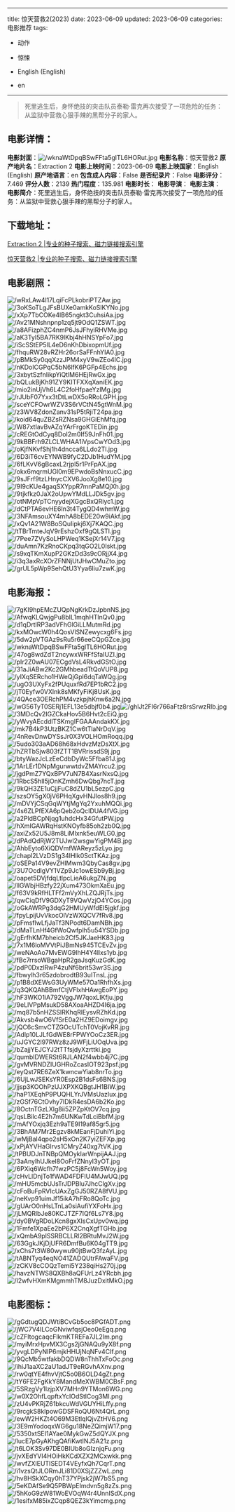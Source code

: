 
---
title: 惊天营救2(2023)
date: 2023-06-09
updated: 2023-06-09
categories: 电影推荐
tags:
- 动作
- 惊悚

- English (English)
- en
---


> 死里逃生后，身怀绝技的突击队员泰勒·雷克再次接受了一项危险的任务：从监狱中营救心狠手辣的黑帮分子的家人。

## **电影详情**：

**电影封面**：<img src="https://image.tmdb.org/t/p/w200/wknaWtDpqBSwFFta5glTL6HORut.jpg" alt="/wknaWtDpqBSwFFta5glTL6HORut.jpg" title="/wknaWtDpqBSwFFta5glTL6HORut.jpg">
**电影名称**：惊天营救2
**原产地片名**：Extraction 2
**电影上映时间**：2023-06-09
**电影上映国家**：English (English)
**原产地语言**：en
**包含成人内容**：False
**是否纪录片**：False
**电影评分**：7.469
**评分人数**：2139
**热门程度**：135.981
**电影时长**：
**电影导演**：
**电影主演**：
**电影简介**：死里逃生后，身怀绝技的突击队员泰勒·雷克再次接受了一项危险的任务：从监狱中营救心狠手辣的黑帮分子的家人。

## **下载地址**：
[Extraction 2 |专业的种子搜索、磁力链接搜索引擎](https://movie.amd794.com:2083/?search=Extraction%202&ordering=&mode=match_phrase&page_size=10&page=1)

[惊天营救2 |专业的种子搜索、磁力链接搜索引擎](https://movie.amd794.com:2083/?search=%E6%83%8A%E5%A4%A9%E8%90%A5%E6%95%912&ordering=&mode=match_phrase&page_size=10&page=1)
 

## **电影剧照**：
<img src="https://image.tmdb.org/t/p/original/wRxLAw4l17LqiFcPLkobriPTZAw.jpg" alt="/wRxLAw4l17LqiFcPLkobriPTZAw.jpg" title="/wRxLAw4l17LqiFcPLkobriPTZAw.jpg"><img src="https://image.tmdb.org/t/p/original/3oKSoTLgJFsBUXe0amkKoSlKYNo.jpg" alt="/3oKSoTLgJFsBUXe0amkKoSlKYNo.jpg" title="/3oKSoTLgJFsBUXe0amkKoSlKYNo.jpg"><img src="https://image.tmdb.org/t/p/original/xXp7TbCOKe4lB65ngkt3CuhsiAa.jpg" alt="/xXp7TbCOKe4lB65ngkt3CuhsiAa.jpg" title="/xXp7TbCOKe4lB65ngkt3CuhsiAa.jpg"><img src="https://image.tmdb.org/t/p/original/Av21MNshnpnp1zq5jt9OdQ1ZSWT.jpg" alt="/Av21MNshnpnp1zq5jt9OdQ1ZSWT.jpg" title="/Av21MNshnpnp1zq5jt9OdQ1ZSWT.jpg"><img src="https://image.tmdb.org/t/p/original/a8AFizphZC4nmP6JsJFhyiRHVMe.jpg" alt="/a8AFizphZC4nmP6JsJFhyiRHVMe.jpg" title="/a8AFizphZC4nmP6JsJFhyiRHVMe.jpg"><img src="https://image.tmdb.org/t/p/original/aK3TyI5BA7RK9lKbj4hHNSYpFo7.jpg" alt="/aK3TyI5BA7RK9lKbj4hHNSYpFo7.jpg" title="/aK3TyI5BA7RK9lKbj4hHNSYpFo7.jpg"><img src="https://image.tmdb.org/t/p/original/iScSStEP5IL4eD6nKhDbixopmUf.jpg" alt="/iScSStEP5IL4eD6nKhDbixopmUf.jpg" title="/iScSStEP5IL4eD6nKhDbixopmUf.jpg"><img src="https://image.tmdb.org/t/p/original/fhquRW28vRZHr26orSaFFnhYIA0.jpg" alt="/fhquRW28vRZHr26orSaFFnhYIA0.jpg" title="/fhquRW28vRZHr26orSaFFnhYIA0.jpg"><img src="https://image.tmdb.org/t/p/original/pBMkSy0qqXzzJPM4xyV9wZEo4lC.jpg" alt="/pBMkSy0qqXzzJPM4xyV9wZEo4lC.jpg" title="/pBMkSy0qqXzzJPM4xyV9wZEo4lC.jpg"><img src="https://image.tmdb.org/t/p/original/nKDoICGPqC5bN6lfK6PGFp4Echs.jpg" alt="/nKDoICGPqC5bN6lfK6PGFp4Echs.jpg" title="/nKDoICGPqC5bN6lfK6PGFp4Echs.jpg"><img src="https://image.tmdb.org/t/p/original/3xbytSzfnIikpYiQtlM6HEjRwGx.jpg" alt="/3xbytSzfnIikpYiQtlM6HEjRwGx.jpg" title="/3xbytSzfnIikpYiQtlM6HEjRwGx.jpg"><img src="https://image.tmdb.org/t/p/original/bQLukBjKh91ZY9KITFXXqXaniEK.jpg" alt="/bQLukBjKh91ZY9KITFXXqXaniEK.jpg" title="/bQLukBjKh91ZY9KITFXXqXaniEK.jpg"><img src="https://image.tmdb.org/t/p/original/mio2inUjVh6L4C2foHfpaeYzlMg.jpg" alt="/mio2inUjVh6L4C2foHfpaeYzlMg.jpg" title="/mio2inUjVh6L4C2foHfpaeYzlMg.jpg"><img src="https://image.tmdb.org/t/p/original/rJUbF07Yxx3tDtLwDX5oRRoLGPH.jpg" alt="/rJUbF07Yxx3tDtLwDX5oRRoLGPH.jpg" title="/rJUbF07Yxx3tDtLwDX5oRRoLGPH.jpg"><img src="https://image.tmdb.org/t/p/original/sceYCFOwrWZV3S6rVCtN45gtWnM.jpg" alt="/sceYCFOwrWZV3S6rVCtN45gtWnM.jpg" title="/sceYCFOwrWZV3S6rVCtN45gtWnM.jpg"><img src="https://image.tmdb.org/t/p/original/z3WV8ZdonZanv31sP5tRjiT24pa.jpg" alt="/z3WV8ZdonZanv31sP5tRjiT24pa.jpg" title="/z3WV8ZdonZanv31sP5tRjiT24pa.jpg"><img src="https://image.tmdb.org/t/p/original/koid64quZBZsRZNsa9GHGiEhMfq.jpg" alt="/koid64quZBZsRZNsa9GHGiEhMfq.jpg" title="/koid64quZBZsRZNsa9GHGiEhMfq.jpg"><img src="https://image.tmdb.org/t/p/original/W87xtIavBvAZqYArFrgoKTEDin.jpg" alt="/W87xtIavBvAZqYArFrgoKTEDin.jpg" title="/W87xtIavBvAZqYArFrgoKTEDin.jpg"><img src="https://image.tmdb.org/t/p/original/cREGtOdCyq8DoI2m0If59JnFh01.jpg" alt="/cREGtOdCyq8DoI2m0If59JnFh01.jpg" title="/cREGtOdCyq8DoI2m0If59JnFh01.jpg"><img src="https://image.tmdb.org/t/p/original/9kBBFrh9ZLCLWHAA1iVpsCwYOd3.jpg" alt="/9kBBFrh9ZLCLWHAA1iVpsCwYOd3.jpg" title="/9kBBFrh9ZLCLWHAA1iVpsCwYOd3.jpg"><img src="https://image.tmdb.org/t/p/original/oKjfNKvfShj1h4dncca6LLdo2Tl.jpg" alt="/oKjfNKvfShj1h4dncca6LLdo2Tl.jpg" title="/oKjfNKvfShj1h4dncca6LLdo2Tl.jpg"><img src="https://image.tmdb.org/t/p/original/6D3iT6cvEYNWB9fyC2DJb1HudYM.jpg" alt="/6D3iT6cvEYNWB9fyC2DJb1HudYM.jpg" title="/6D3iT6cvEYNWB9fyC2DJb1HudYM.jpg"><img src="https://image.tmdb.org/t/p/original/6fLKvV6gBcaxL2rjpl5r1PrFpAX.jpg" alt="/6fLKvV6gBcaxL2rjpl5r1PrFpAX.jpg" title="/6fLKvV6gBcaxL2rjpl5r1PrFpAX.jpg"><img src="https://image.tmdb.org/t/p/original/okx6mqrmUGl0m9EPwdoBsNnxucC.jpg" alt="/okx6mqrmUGl0m9EPwdoBsNnxucC.jpg" title="/okx6mqrmUGl0m9EPwdoBsNnxucC.jpg"><img src="https://image.tmdb.org/t/p/original/9sJFrf9tzLHnycCXV6JooXg8e10.jpg" alt="/9sJFrf9tzLHnycCXV6JooXg8e10.jpg" title="/9sJFrf9tzLHnycCXV6JooXg8e10.jpg"><img src="https://image.tmdb.org/t/p/original/9I9cKUe4gaqSXYppR7mnPaMQjXh.jpg" alt="/9I9cKUe4gaqSXYppR7mnPaMQjXh.jpg" title="/9I9cKUe4gaqSXYppR7mnPaMQjXh.jpg"><img src="https://image.tmdb.org/t/p/original/9tjkfkz0JaX2oUpwYMdLLJDk5gv.jpg" alt="/9tjkfkz0JaX2oUpwYMdLLJDk5gv.jpg" title="/9tjkfkz0JaX2oUpwYMdLLJDk5gv.jpg"><img src="https://image.tmdb.org/t/p/original/otNMpVpTCnyydejXGgcBxQRiyc1.jpg" alt="/otNMpVpTCnyydejXGgcBxQRiyc1.jpg" title="/otNMpVpTCnyydejXGgcBxQRiyc1.jpg"><img src="https://image.tmdb.org/t/p/original/dCtPTA6evHE6In3t4TygQD4whmW.jpg" alt="/dCtPTA6evHE6In3t4TygQD4whmW.jpg" title="/dCtPTA6evHE6In3t4TygQD4whmW.jpg"><img src="https://image.tmdb.org/t/p/original/3NFAmsouXY4mhA8bEDE20w9iAkf.jpg" alt="/3NFAmsouXY4mhA8bEDE20w9iAkf.jpg" title="/3NFAmsouXY4mhA8bEDE20w9iAkf.jpg"><img src="https://image.tmdb.org/t/p/original/xQv1A21W8BoSQuIipkj6Xj7KAQC.jpg" alt="/xQv1A21W8BoSQuIipkj6Xj7KAQC.jpg" title="/xQv1A21W8BoSQuIipkj6Xj7KAQC.jpg"><img src="https://image.tmdb.org/t/p/original/tTBrTmteJqV9rEshzOxf9gQLSTl.jpg" alt="/tTBrTmteJqV9rEshzOxf9gQLSTl.jpg" title="/tTBrTmteJqV9rEshzOxf9gQLSTl.jpg"><img src="https://image.tmdb.org/t/p/original/7Pee7ZVySoLHPWeq1KSejXr14V7.jpg" alt="/7Pee7ZVySoLHPWeq1KSejXr14V7.jpg" title="/7Pee7ZVySoLHPWeq1KSejXr14V7.jpg"><img src="https://image.tmdb.org/t/p/original/duAmn7KzRnoCKpq3tqGO2L0Iskt.jpg" alt="/duAmn7KzRnoCKpq3tqGO2L0Iskt.jpg" title="/duAmn7KzRnoCKpq3tqGO2L0Iskt.jpg"><img src="https://image.tmdb.org/t/p/original/s9xqTKmXupP2GKzDd3s9cORjjX4.jpg" alt="/s9xqTKmXupP2GKzDd3s9cORjjX4.jpg" title="/s9xqTKmXupP2GKzDd3s9cORjjX4.jpg"><img src="https://image.tmdb.org/t/p/original/i3q3axRcXOrZFNNjUtJHwCMuZto.jpg" alt="/i3q3axRcXOrZFNNjUtJHwCMuZto.jpg" title="/i3q3axRcXOrZFNNjUtJHwCMuZto.jpg"><img src="https://image.tmdb.org/t/p/original/grUL5pWp9SehQtU3Yya6Iiu7zwK.jpg" alt="/grUL5pWp9SehQtU3Yya6Iiu7zwK.jpg" title="/grUL5pWp9SehQtU3Yya6Iiu7zwK.jpg">

## **电影海报**：
<img src="https://image.tmdb.org/t/p/original/7gKI9hpEMcZUQpNgKrkDzJpbnNS.jpg" alt="/7gKI9hpEMcZUQpNgKrkDzJpbnNS.jpg" title="/7gKI9hpEMcZUQpNgKrkDzJpbnNS.jpg"><img src="https://image.tmdb.org/t/p/original/AfwqKLQwjgPu8bIL1mqhHTlnQv0.jpg" alt="/AfwqKLQwjgPu8bIL1mqhHTlnQv0.jpg" title="/AfwqKLQwjgPu8bIL1mqhHTlnQv0.jpg"><img src="https://image.tmdb.org/t/p/original/d1qDrtlRP3adVFhGlGiLLMutmRd.jpg" alt="/d1qDrtlRP3adVFhGlGiLLMutmRd.jpg" title="/d1qDrtlRP3adVFhGlGiLLMutmRd.jpg"><img src="https://image.tmdb.org/t/p/original/kxMOwcW0h4QosVlSNZewycxg6Fs.jpg" alt="/kxMOwcW0h4QosVlSNZewycxg6Fs.jpg" title="/kxMOwcW0h4QosVlSNZewycxg6Fs.jpg"><img src="https://image.tmdb.org/t/p/original/5dw2pVTGAz9sRu5r66eeCQpGZce.jpg" alt="/5dw2pVTGAz9sRu5r66eeCQpGZce.jpg" title="/5dw2pVTGAz9sRu5r66eeCQpGZce.jpg"><img src="https://image.tmdb.org/t/p/original/wknaWtDpqBSwFFta5glTL6HORut.jpg" alt="/wknaWtDpqBSwFFta5glTL6HORut.jpg" title="/wknaWtDpqBSwFFta5glTL6HORut.jpg"><img src="https://image.tmdb.org/t/p/original/47og8wdZdT2ncywxWRFfSfaIUZI.jpg" alt="/47og8wdZdT2ncywxWRFfSfaIUZI.jpg" title="/47og8wdZdT2ncywxWRFfSfaIUZI.jpg"><img src="https://image.tmdb.org/t/p/original/pIr2Z0wAU07ECgdVsL4RkvdGStO.jpg" alt="/pIr2Z0wAU07ECgdVsL4RkvdGStO.jpg" title="/pIr2Z0wAU07ECgdVsL4RkvdGStO.jpg"><img src="https://image.tmdb.org/t/p/original/31aJiABw2Kc2GMhbeadTtQoVUP8.jpg" alt="/31aJiABw2Kc2GMhbeadTtQoVUP8.jpg" title="/31aJiABw2Kc2GMhbeadTtQoVUP8.jpg"><img src="https://image.tmdb.org/t/p/original/yIXqSERcho1HWeQjGpl6dqTaWQg.jpg" alt="/yIXqSERcho1HWeQjGpl6dqTaWQg.jpg" title="/yIXqSERcho1HWeQjGpl6dqTaWQg.jpg"><img src="https://image.tmdb.org/t/p/original/ugO3UXyFx2fPUquxfRd7EP1bRC2.jpg" alt="/ugO3UXyFx2fPUquxfRd7EP1bRC2.jpg" title="/ugO3UXyFx2fPUquxfRd7EP1bRC2.jpg"><img src="https://image.tmdb.org/t/p/original/jT0Eyfw0VXlnk8sMKfyFiKj8UsK.jpg" alt="/jT0Eyfw0VXlnk8sMKfyFiKj8UsK.jpg" title="/jT0Eyfw0VXlnk8sMKfyFiKj8UsK.jpg"><img src="https://image.tmdb.org/t/p/original/4QAce3OERchPM4vzkpjhKnw6a2N.jpg" alt="/4QAce3OERchPM4vzkpjhKnw6a2N.jpg" title="/4QAce3OERchPM4vzkpjhKnw6a2N.jpg"><img src="https://image.tmdb.org/t/p/original/wG56TyT0SERj1EFL13e5dbjf0b4.jpg" alt="/wG56TyT0SERj1EFL13e5dbjf0b4.jpg" title="/wG56TyT0SERj1EFL13e5dbjf0b4.jpg"><img src="https://image.tmdb.org/t/p/original/ghlJt2Fl6r766aFtz8rsSrwzRIb.jpg" alt="/ghlJt2Fl6r766aFtz8rsSrwzRIb.jpg" title="/ghlJt2Fl6r766aFtz8rsSrwzRIb.jpg"><img src="https://image.tmdb.org/t/p/original/3MDcQv2IGZCkaHov5B6Hvt2cEiQ.jpg" alt="/3MDcQv2IGZCkaHov5B6Hvt2cEiQ.jpg" title="/3MDcQv2IGZCkaHov5B6Hvt2cEiQ.jpg"><img src="https://image.tmdb.org/t/p/original/yWvyAEcddlTSKmgIFGAAAndakKX.jpg" alt="/yWvyAEcddlTSKmgIFGAAAndakKX.jpg" title="/yWvyAEcddlTSKmgIFGAAAndakKX.jpg"><img src="https://image.tmdb.org/t/p/original/mk7B4kP3UtzBKZ1Cw6tTlaNrDqV.jpg" alt="/mk7B4kP3UtzBKZ1Cw6tTlaNrDqV.jpg" title="/mk7B4kP3UtzBKZ1Cw6tTlaNrDqV.jpg"><img src="https://image.tmdb.org/t/p/original/4nRevDnwDYSsJr0X3VOLHOmRoqq.jpg" alt="/4nRevDnwDYSsJr0X3VOLHOmRoqq.jpg" title="/4nRevDnwDYSsJr0X3VOLHOmRoqq.jpg"><img src="https://image.tmdb.org/t/p/original/5udo303aAD68h68xHdvzMzDsXtX.jpg" alt="/5udo303aAD68h68xHdvzMzDsXtX.jpg" title="/5udo303aAD68h68xHdvzMzDsXtX.jpg"><img src="https://image.tmdb.org/t/p/original/hZRTbSjw803fZTT1BVRrissdS9j.jpg" alt="/hZRTbSjw803fZTT1BVRrissdS9j.jpg" title="/hZRTbSjw803fZTT1BVRrissdS9j.jpg"><img src="https://image.tmdb.org/t/p/original/btyWazJcLzEeCdbDyWc5Ffba81J.jpg" alt="/btyWazJcLzEeCdbDyWc5Ffba81J.jpg" title="/btyWazJcLzEeCdbDyWc5Ffba81J.jpg"><img src="https://image.tmdb.org/t/p/original/1ArLEr1DNpMgurwwtdvZMAYrcu2.jpg" alt="/1ArLEr1DNpMgurwwtdvZMAYrcu2.jpg" title="/1ArLEr1DNpMgurwwtdvZMAYrcu2.jpg"><img src="https://image.tmdb.org/t/p/original/jgdPmZ7YQxBPV7uN7B4XasrNxsQ.jpg" alt="/jgdPmZ7YQxBPV7uN7B4XasrNxsQ.jpg" title="/jgdPmZ7YQxBPV7uN7B4XasrNxsQ.jpg"><img src="https://image.tmdb.org/t/p/original/1RbcS5hlI5jOnKZmh6DwQbg7ncT.jpg" alt="/1RbcS5hlI5jOnKZmh6DwQbg7ncT.jpg" title="/1RbcS5hlI5jOnKZmh6DwQbg7ncT.jpg"><img src="https://image.tmdb.org/t/p/original/9kQH3ZE1uCjjFuC8dZU1bL5ezpC.jpg" alt="/9kQH3ZE1uCjjFuC8dZU1bL5ezpC.jpg" title="/9kQH3ZE1uCjjFuC8dZU1bL5ezpC.jpg"><img src="https://image.tmdb.org/t/p/original/szsOY5gX0jV6PHqXgvHNJlos8h9.jpg" alt="/szsOY5gX0jV6PHqXgvHNJlos8h9.jpg" title="/szsOY5gX0jV6PHqXgvHNJlos8h9.jpg"><img src="https://image.tmdb.org/t/p/original/mDVYjCSqGqWYtjMgYq2YxuhMQQi.jpg" alt="/mDVYjCSqGqWYtjMgYq2YxuhMQQi.jpg" title="/mDVYjCSqGqWYtjMgYq2YxuhMQQi.jpg"><img src="https://image.tmdb.org/t/p/original/4s6ZLPfEXA6pQeb2oQcIDUA4fVG.jpg" alt="/4s6ZLPfEXA6pQeb2oQcIDUA4fVG.jpg" title="/4s6ZLPfEXA6pQeb2oQcIDUA4fVG.jpg"><img src="https://image.tmdb.org/t/p/original/a2PldBCpNjqg1uhdcHx34GfutPW.jpg" alt="/a2PldBCpNjqg1uhdcHx34GfutPW.jpg" title="/a2PldBCpNjqg1uhdcHx34GfutPW.jpg"><img src="https://image.tmdb.org/t/p/original/hXmIGAWRqHstKNOyfb85oh2zb0Q.jpg" alt="/hXmIGAWRqHstKNOyfb85oh2zb0Q.jpg" title="/hXmIGAWRqHstKNOyfb85oh2zb0Q.jpg"><img src="https://image.tmdb.org/t/p/original/axiZx52U5J8m8LiMIxnk5euWLG0.jpg" alt="/axiZx52U5J8m8LiMIxnk5euWLG0.jpg" title="/axiZx52U5J8m8LiMIxnk5euWLG0.jpg"><img src="https://image.tmdb.org/t/p/original/dPAdQdRjW2TUJwl2wsgwYigPM4B.jpg" alt="/dPAdQdRjW2TUJwl2wsgwYigPM4B.jpg" title="/dPAdQdRjW2TUJwl2wsgwYigPM4B.jpg"><img src="https://image.tmdb.org/t/p/original/AhbEyto6XiQDVmfWAReyz5zLyo.jpg" alt="/AhbEyto6XiQDVmfWAReyz5zLyo.jpg" title="/AhbEyto6XiQDVmfWAReyz5zLyo.jpg"><img src="https://image.tmdb.org/t/p/original/chapl2LVzDS1g34IHIk0SctTKAz.jpg" alt="/chapl2LVzDS1g34IHIk0SctTKAz.jpg" title="/chapl2LVzDS1g34IHIk0SctTKAz.jpg"><img src="https://image.tmdb.org/t/p/original/oSEPa14V9evZHlMwm3QbyCas8gv.jpg" alt="/oSEPa14V9evZHlMwm3QbyCas8gv.jpg" title="/oSEPa14V9evZHlMwm3QbyCas8gv.jpg"><img src="https://image.tmdb.org/t/p/original/3U7OcdlgVY1VZp9Jc1owESb9yBj.jpg" alt="/3U7OcdlgVY1VZp9Jc1owESb9yBj.jpg" title="/3U7OcdlgVY1VZp9Jc1owESb9yBj.jpg"><img src="https://image.tmdb.org/t/p/original/oapet5DVjfdqLtlpcLieA6ukgZN.jpg" alt="/oapet5DVjfdqLtlpcLieA6ukgZN.jpg" title="/oapet5DVjfdqLtlpcLieA6ukgZN.jpg"><img src="https://image.tmdb.org/t/p/original/llGWbjHBzfy22jXum473OkmXaEu.jpg" alt="/llGWbjHBzfy22jXum473OkmXaEu.jpg" title="/llGWbjHBzfy22jXum473OkmXaEu.jpg"><img src="https://image.tmdb.org/t/p/original/f63V9kRfHLTFf2mVyXhLZQJRjTs.jpg" alt="/f63V9kRfHLTFf2mVyXhLZQJRjTs.jpg" title="/f63V9kRfHLTFf2mVyXhLZQJRjTs.jpg"><img src="https://image.tmdb.org/t/p/original/qwCiqDfV9GDXyT9VQwVzjO4YCos.jpg" alt="/qwCiqDfV9GDXyT9VQwVzjO4YCos.jpg" title="/qwCiqDfV9GDXyT9VQwVzjO4YCos.jpg"><img src="https://image.tmdb.org/t/p/original/oGkAWRPg3dqG2HMUyWfdEI5jgkf.jpg" alt="/oGkAWRPg3dqG2HMUyWfdEI5jgkf.jpg" title="/oGkAWRPg3dqG2HMUyWfdEI5jgkf.jpg"><img src="https://image.tmdb.org/t/p/original/fpyLpijUvVkocOlVzWXQCV7fRv8.jpg" alt="/fpyLpijUvVkocOlVzWXQCV7fRv8.jpg" title="/fpyLpijUvVkocOlVzWXQCV7fRv8.jpg"><img src="https://image.tmdb.org/t/p/original/pFmsfIwLfjJaTf3NPodt6DamNBh.jpg" alt="/pFmsfIwLfjJaTf3NPodt6DamNBh.jpg" title="/pFmsfIwLfjJaTf3NPodt6DamNBh.jpg"><img src="https://image.tmdb.org/t/p/original/dMaTLnHf4GfWoQwfplh5u54YSDb.jpg" alt="/dMaTLnHf4GfWoQwfplh5u54YSDb.jpg" title="/dMaTLnHf4GfWoQwfplh5u54YSDb.jpg"><img src="https://image.tmdb.org/t/p/original/gErfhKM7bheicb2Cf5JKJaeHK83.jpg" alt="/gErfhKM7bheicb2Cf5JKJaeHK83.jpg" title="/gErfhKM7bheicb2Cf5JKJaeHK83.jpg"><img src="https://image.tmdb.org/t/p/original/7x1M6loMVVtPiJBmNs945TCEvZv.jpg" alt="/7x1M6loMVVtPiJBmNs945TCEvZv.jpg" title="/7x1M6loMVVtPiJBmNs945TCEvZv.jpg"><img src="https://image.tmdb.org/t/p/original/weNAoAo7MvEWG9lhH4Y4llxs1yb.jpg" alt="/weNAoAo7MvEWG9lhH4Y4llxs1yb.jpg" title="/weNAoAo7MvEWG9lhH4Y4llxs1yb.jpg"><img src="https://image.tmdb.org/t/p/original/fBc7rrsoWBgaHpR2gaJsqKuzGdK.jpg" alt="/fBc7rrsoWBgaHpR2gaJsqKuzGdK.jpg" title="/fBc7rrsoWBgaHpR2gaJsqKuzGdK.jpg"><img src="https://image.tmdb.org/t/p/original/pdP0DxzlRwP4zuNf6brit53wr3S.jpg" alt="/pdP0DxzlRwP4zuNf6brit53wr3S.jpg" title="/pdP0DxzlRwP4zuNf6brit53wr3S.jpg"><img src="https://image.tmdb.org/t/p/original/fbwylh3r65zdobrodtB93uITnsL.jpg" alt="/fbwylh3r65zdobrodtB93uITnsL.jpg" title="/fbwylh3r65zdobrodtB93uITnsL.jpg"><img src="https://image.tmdb.org/t/p/original/p1B8dXEWsG3UyWMe57Oa1RhfhXs.jpg" alt="/p1B8dXEWsG3UyWMe57Oa1RhfhXs.jpg" title="/p1B8dXEWsG3UyWMe57Oa1RhfhXs.jpg"><img src="https://image.tmdb.org/t/p/original/q3QKQAhBBmfCtjVFlxhHAwgEoPY.jpg" alt="/q3QKQAhBBmfCtjVFlxhHAwgEoPY.jpg" title="/q3QKQAhBBmfCtjVFlxhHAwgEoPY.jpg"><img src="https://image.tmdb.org/t/p/original/hF3WKO1iA792VggJW7qoxLIKfju.jpg" alt="/hF3WKO1iA792VggJW7qoxLIKfju.jpg" title="/hF3WKO1iA792VggJW7qoxLIKfju.jpg"><img src="https://image.tmdb.org/t/p/original/9eLlVPpMsukD58AXoaAHZD4I6ja.jpg" alt="/9eLlVPpMsukD58AXoaAHZD4I6ja.jpg" title="/9eLlVPpMsukD58AXoaAHZD4I6ja.jpg"><img src="https://image.tmdb.org/t/p/original/mq87b5nHZSSlRKhqRlEysvRZhKd.jpg" alt="/mq87b5nHZSSlRKhqRlEysvRZhKd.jpg" title="/mq87b5nHZSSlRKhqRlEysvRZhKd.jpg"><img src="https://image.tmdb.org/t/p/original/Akvsb4wO6VfSrE0a2HZ9EDoimgv.jpg" alt="/Akvsb4wO6VfSrE0a2HZ9EDoimgv.jpg" title="/Akvsb4wO6VfSrE0a2HZ9EDoimgv.jpg"><img src="https://image.tmdb.org/t/p/original/jQC6cSmvCTZGOcUTchT0VojKvRR.jpg" alt="/jQC6cSmvCTZGOcUTchT0VojKvRR.jpg" title="/jQC6cSmvCTZGOcUTchT0VojKvRR.jpg"><img src="https://image.tmdb.org/t/p/original/Adlp10LJLfGdWE8rFPWYOoCz3ER.jpg" alt="/Adlp10LJLfGdWE8rFPWYOoCz3ER.jpg" title="/Adlp10LJLfGdWE8rFPWYOoCz3ER.jpg"><img src="https://image.tmdb.org/t/p/original/uJGYC2l97RWz8zJ9WFjLiUOqUva.jpg" alt="/uJGYC2l97RWz8zJ9WFjLiUOqUva.jpg" title="/uJGYC2l97RWz8zJ9WFjLiUOqUva.jpg"><img src="https://image.tmdb.org/t/p/original/bZajjYEJCYJ2tTTfsjdyXzrttki.jpg" alt="/bZajjYEJCYJ2tTTfsjdyXzrttki.jpg" title="/bZajjYEJCYJ2tTTfsjdyXzrttki.jpg"><img src="https://image.tmdb.org/t/p/original/qumbIDWERSt6RJLAN2f4wbb4j7C.jpg" alt="/qumbIDWERSt6RJLAN2f4wbb4j7C.jpg" title="/qumbIDWERSt6RJLAN2f4wbb4j7C.jpg"><img src="https://image.tmdb.org/t/p/original/gvMVRNDZIUGHRoZcasIOT923psf.jpg" alt="/gvMVRNDZIUGHRoZcasIOT923psf.jpg" title="/gvMVRNDZIUGHRoZcasIOT923psf.jpg"><img src="https://image.tmdb.org/t/p/original/eyQst7RE6ZeX1kwncwYiab8nrTo.jpg" alt="/eyQst7RE6ZeX1kwncwYiab8nrTo.jpg" title="/eyQst7RE6ZeX1kwncwYiab8nrTo.jpg"><img src="https://image.tmdb.org/t/p/original/6UjLwJSEKsYR0Esp2B1dsFs6BNS.jpg" alt="/6UjLwJSEKsYR0Esp2B1dsFs6BNS.jpg" title="/6UjLwJSEKsYR0Esp2B1dsFs6BNS.jpg"><img src="https://image.tmdb.org/t/p/original/jjsp3KOOhPzUJXPXKQBgtJH1BIW.jpg" alt="/jjsp3KOOhPzUJXPXKQBgtJH1BIW.jpg" title="/jjsp3KOOhPzUJXPXKQBgtJH1BIW.jpg"><img src="https://image.tmdb.org/t/p/original/haP1XEqhP9PUQHLYrJVMsUazIux.jpg" alt="/haP1XEqhP9PUQHLYrJVMsUazIux.jpg" title="/haP1XEqhP9PUQHLYrJVMsUazIux.jpg"><img src="https://image.tmdb.org/t/p/original/zGSf76CtOvhy7IDkR4esDA6b2Ko.jpg" alt="/zGSf76CtOvhy7IDkR4esDA6b2Ko.jpg" title="/zGSf76CtOvhy7IDkR4esDA6b2Ko.jpg"><img src="https://image.tmdb.org/t/p/original/8OctnTGzLXlg8ii5ZPZpKtOV7cq.jpg" alt="/8OctnTGzLXlg8ii5ZPZpKtOV7cq.jpg" title="/8OctnTGzLXlg8ii5ZPZpKtOV7cq.jpg"><img src="https://image.tmdb.org/t/p/original/qsLBilc4E2h7m6UNKwTdLciBbfM.jpg" alt="/qsLBilc4E2h7m6UNKwTdLciBbfM.jpg" title="/qsLBilc4E2h7m6UNKwTdLciBbfM.jpg"><img src="https://image.tmdb.org/t/p/original/mAfYOxjq3Ezh9aTE9I19af85gr5.jpg" alt="/mAfYOxjq3Ezh9aTE9I19af85gr5.jpg" title="/mAfYOxjq3Ezh9aTE9I19af85gr5.jpg"><img src="https://image.tmdb.org/t/p/original/3BhAM7Mr2Egzv8kMEanFjDuhiYi.jpg" alt="/3BhAM7Mr2Egzv8kMEanFjDuhiYi.jpg" title="/3BhAM7Mr2Egzv8kMEanFjDuhiYi.jpg"><img src="https://image.tmdb.org/t/p/original/wMjBal4qpo2sH5xOn2K7yiZEFXp.jpg" alt="/wMjBal4qpo2sH5xOn2K7yiZEFXp.jpg" title="/wMjBal4qpo2sH5xOn2K7yiZEFXp.jpg"><img src="https://image.tmdb.org/t/p/original/xPjAYVHaGlrvs1CMryZ40xg7tVK.jpg" alt="/xPjAYVHaGlrvs1CMryZ40xg7tVK.jpg" title="/xPjAYVHaGlrvs1CMryZ40xg7tVK.jpg"><img src="https://image.tmdb.org/t/p/original/tPBUDJnTNBpQMOykIarWnpijAAJ.jpg" alt="/tPBUDJnTNBpQMOykIarWnpijAAJ.jpg" title="/tPBUDJnTNBpQMOykIarWnpijAAJ.jpg"><img src="https://image.tmdb.org/t/p/original/3aAnylhUJkel8OoFrfZNnyI3yOT.jpg" alt="/3aAnylhUJkel8OoFrfZNnyI3yOT.jpg" title="/3aAnylhUJkel8OoFrfZNnyI3yOT.jpg"><img src="https://image.tmdb.org/t/p/original/6PXiq6Wcfh7fwzPC5j8FcWn5Woy.jpg" alt="/6PXiq6Wcfh7fwzPC5j8FcWn5Woy.jpg" title="/6PXiq6Wcfh7fwzPC5j8FcWn5Woy.jpg"><img src="https://image.tmdb.org/t/p/original/cHvLlDnjTo1fWAD4FDFIU4MJwUQ.jpg" alt="/cHvLlDnjTo1fWAD4FDFIU4MJwUQ.jpg" title="/cHvLlDnjTo1fWAD4FDFIU4MJwUQ.jpg"><img src="https://image.tmdb.org/t/p/original/mHU5mcbUJsTrJDPBlu7JhcClgXv.jpg" alt="/mHU5mcbUJsTrJDPBlu7JhcClgXv.jpg" title="/mHU5mcbUJsTrJDPBlu7JhcClgXv.jpg"><img src="https://image.tmdb.org/t/p/original/cFoBuFpRVIcUAxZgGJ50RZA8fVU.jpg" alt="/cFoBuFpRVIcUAxZgGJ50RZA8fVU.jpg" title="/cFoBuFpRVIcUAxZgGJ50RZA8fVU.jpg"><img src="https://image.tmdb.org/t/p/original/neKvp91uimJf15ikA7hFRo8QoTc.jpg" alt="/neKvp91uimJf15ikA7hFRo8QoTc.jpg" title="/neKvp91uimJf15ikA7hFRo8QoTc.jpg"><img src="https://image.tmdb.org/t/p/original/gUArO0nHsLTnLa0siAufiYXFoHx.jpg" alt="/gUArO0nHsLTnLa0siAufiYXFoHx.jpg" title="/gUArO0nHsLTnLa0siAufiYXFoHx.jpg"><img src="https://image.tmdb.org/t/p/original/jLMQRlbJe80KCJTZF7IQf6Ls7Y8.jpg" alt="/jLMQRlbJe80KCJTZF7IQf6Ls7Y8.jpg" title="/jLMQRlbJe80KCJTZF7IQf6Ls7Y8.jpg"><img src="https://image.tmdb.org/t/p/original/dy0BVgRDoLKcn8gxXIsCxUpv0wq.jpg" alt="/dy0BVgRDoLKcn8gxXIsCxUpv0wq.jpg" title="/dy0BVgRDoLKcn8gxXIsCxUpv0wq.jpg"><img src="https://image.tmdb.org/t/p/original/1Fmfe1XpaEe2bP6X2CnqXgfTGHb.jpg" alt="/1Fmfe1XpaEe2bP6X2CnqXgfTGHb.jpg" title="/1Fmfe1XpaEe2bP6X2CnqXgfTGHb.jpg"><img src="https://image.tmdb.org/t/p/original/xQmbA9plSSRBCLLRl2BRtuMvJ2W.jpg" alt="/xQmbA9plSSRBCLLRl2BRtuMvJ2W.jpg" title="/xQmbA9plSSRBCLLRl2BRtuMvJ2W.jpg"><img src="https://image.tmdb.org/t/p/original/63GgkJKjDjUFR6DmfBu6K04gTT9.jpg" alt="/63GgkJKjDjUFR6DmfBu6K04gTT9.jpg" title="/63GgkJKjDjUFR6DmfBu6K04gTT9.jpg"><img src="https://image.tmdb.org/t/p/original/xChs7t3W80wywu90jtBwQ3fzAyL.jpg" alt="/xChs7t3W80wywu90jtBwQ3fzAyL.jpg" title="/xChs7t3W80wywu90jtBwQ3fzAyL.jpg"><img src="https://image.tmdb.org/t/p/original/tABNTyq4eqNO41ZADQUtrFAwaFV.jpg" alt="/tABNTyq4eqNO41ZADQUtrFAwaFV.jpg" title="/tABNTyq4eqNO41ZADQUtrFAwaFV.jpg"><img src="https://image.tmdb.org/t/p/original/zCKV8cCOQzTemi5Y238qiHs270j.jpg" alt="/zCKV8cCOQzTemi5Y238qiHs270j.jpg" title="/zCKV8cCOQzTemi5Y238qiHs270j.jpg"><img src="https://image.tmdb.org/t/p/original/havzNTWS8QXBh8aQFUrLz4YRcbh.jpg" alt="/havzNTWS8QXBh8aQFUrLz4YRcbh.jpg" title="/havzNTWS8QXBh8aQFUrLz4YRcbh.jpg"><img src="https://image.tmdb.org/t/p/original/l2wfvHXmKMgmmhTM8JuzDxitMkO.jpg" alt="/l2wfvHXmKMgmmhTM8JuzDxitMkO.jpg" title="/l2wfvHXmKMgmmhTM8JuzDxitMkO.jpg">

## **电影图标**：
<img src="https://image.tmdb.org/t/p/original/gGdtugQDJWtiBCvGb5oc8PGfADT.png" alt="/gGdtugQDJWtiBCvGb5oc8PGfADT.png" title="/gGdtugQDJWtiBCvGb5oc8PGfADT.png"><img src="https://image.tmdb.org/t/p/original/jWC7V4ILCoGNviwfqsjOeo0eEgq.png" alt="/jWC7V4ILCoGNviwfqsjOeo0eEgq.png" title="/jWC7V4ILCoGNviwfqsjOeo0eEgq.png"><img src="https://image.tmdb.org/t/p/original/cZFltogcaqcFlkmKTREFa7JL2Im.png" alt="/cZFltogcaqcFlkmKTREFa7JL2Im.png" title="/cZFltogcaqcFlkmKTREFa7JL2Im.png"><img src="https://image.tmdb.org/t/p/original/myiMrxHpvMX3Cgs2jGNAQu9yX8f.png" alt="/myiMrxHpvMX3Cgs2jGNAQu9yX8f.png" title="/myiMrxHpvMX3Cgs2jGNAQu9yX8f.png"><img src="https://image.tmdb.org/t/p/original/yvgLDPyNIP6mjkHHUjNqNFv4CIf.png" alt="/yvgLDPyNIP6mjkHHUjNqNFv4CIf.png" title="/yvgLDPyNIP6mjkHHUjNqNFv4CIf.png"><img src="https://image.tmdb.org/t/p/original/9QcMb5wtfakbDQDW8nThhTxFoOc.png" alt="/9QcMb5wtfakbDQDW8nThhTxFoOc.png" title="/9QcMb5wtfakbDQDW8nThhTxFoOc.png"><img src="https://image.tmdb.org/t/p/original/ihiJ1aaXC2aU1adJT9eRGvhAXnv.png" alt="/ihiJ1aaXC2aU1adJT9eRGvhAXnv.png" title="/ihiJ1aaXC2aU1adJT9eRGvhAXnv.png"><img src="https://image.tmdb.org/t/p/original/rw0qtYE4fhvVjtC5o0B6OLD4gZt.png" alt="/rw0qtYE4fhvVjtC5o0B6OLD4gZt.png" title="/rw0qtYE4fhvVjtC5o0B6OLD4gZt.png"><img src="https://image.tmdb.org/t/p/original/tY6FE2FgKkY8MandMeXWBM0CBsF.png" alt="/tY6FE2FgKkY8MandMeXWBM0CBsF.png" title="/tY6FE2FgKkY8MandMeXWBM0CBsF.png"><img src="https://image.tmdb.org/t/p/original/5SRzgVy1IzjpXV7MHn9YTMon6WG.png" alt="/5SRzgVy1IzjpXV7MHn9YTMon6WG.png" title="/5SRzgVy1IzjpXV7MHn9YTMon6WG.png"><img src="https://image.tmdb.org/t/p/original/w0X2OhfLqpftxYcIOdStlCog3MI.png" alt="/w0X2OhfLqpftxYcIOdStlCog3MI.png" title="/w0X2OhfLqpftxYcIOdStlCog3MI.png"><img src="https://image.tmdb.org/t/p/original/zU4vPKRjZ61bkcuWdVGUYHiLffy.png" alt="/zU4vPKRjZ61bkcuWdVGUYHiLffy.png" title="/zU4vPKRjZ61bkcuWdVGUYHiLffy.png"><img src="https://image.tmdb.org/t/p/original/9rcgkS8kIpowGDSFRoQU6Nt4QrL.png" alt="/9rcgkS8kIpowGDSFRoQU6Nt4QrL.png" title="/9rcgkS8kIpowGDSFRoQU6Nt4QrL.png"><img src="https://image.tmdb.org/t/p/original/ewW2HKZt4O69M3EtlqIQjvZtHV6.png" alt="/ewW2HKZt4O69M3EtlqIQjvZtHV6.png" title="/ewW2HKZt4O69M3EtlqIQjvZtHV6.png"><img src="https://image.tmdb.org/t/p/original/3E9mYodoqxWG6gu18NeZQimjW17.png" alt="/3E9mYodoqxWG6gu18NeZQimjW17.png" title="/3E9mYodoqxWG6gu18NeZQimjW17.png"><img src="https://image.tmdb.org/t/p/original/5350xtSEI1AYae0MykGwZ5dQYJX.png" alt="/5350xtSEI1AYae0MykGwZ5dQYJX.png" title="/5350xtSEI1AYae0MykGwZ5dQYJX.png"><img src="https://image.tmdb.org/t/p/original/lucE7pGyAKhgQAfiKwtINJ5A21z.png" alt="/lucE7pGyAKhgQAfiKwtINJ5A21z.png" title="/lucE7pGyAKhgQAfiKwtINJ5A21z.png"><img src="https://image.tmdb.org/t/p/original/t6LOK3Sv97DE0BIUb8oGIznjqFu.png" alt="/t6LOK3Sv97DE0BIUb8oGIznjqFu.png" title="/t6LOK3Sv97DE0BIUb8oGIznjqFu.png"><img src="https://image.tmdb.org/t/p/original/jvXEdYVI4HOiHkKCdXZX2MCxwkk.png" alt="/jvXEdYVI4HOiHkKCdXZX2MCxwkk.png" title="/jvXEdYVI4HOiHkKCdXZX2MCxwkk.png"><img src="https://image.tmdb.org/t/p/original/wvfZXlEUTISEDT4VEyfxQh7CqrT.png" alt="/wvfZXlEUTISEDT4VEyfxQh7CqrT.png" title="/wvfZXlEUTISEDT4VEyfxQh7CqrT.png"><img src="https://image.tmdb.org/t/p/original/i1vzsQtJLORmJLi81D0XSjZZZwL.png" alt="/i1vzsQtJLORmJLi81D0XSjZZZwL.png" title="/i1vzsQtJLORmJLi81D0XSjZZZwL.png"><img src="https://image.tmdb.org/t/p/original/hv8HSkXCqy0hT37YPjsk2jW7bS5.png" alt="/hv8HSkXCqy0hT37YPjsk2jW7bS5.png" title="/hv8HSkXCqy0hT37YPjsk2jW7bS5.png"><img src="https://image.tmdb.org/t/p/original/5eKDAfSe9Q5PBWpEImdvn5g8zZs.png" alt="/5eKDAfSe9Q5PBWpEImdvn5g8zZs.png" title="/5eKDAfSe9Q5PBWpEImdvn5g8zZs.png"><img src="https://image.tmdb.org/t/p/original/5hKoG9zW81WoEVOqW4r4UnnISdX.png" alt="/5hKoG9zW81WoEVOqW4r4UnnISdX.png" title="/5hKoG9zW81WoEVOqW4r4UnnISdX.png"><img src="https://image.tmdb.org/t/p/original/1esifxM85ixZCqp8QEZ3kYimcmg.png" alt="/1esifxM85ixZCqp8QEZ3kYimcmg.png" title="/1esifxM85ixZCqp8QEZ3kYimcmg.png">
